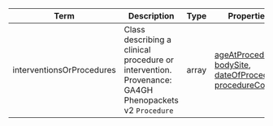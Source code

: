 |Term | Description | Type | Properties | Example | Enum|
| ---| ---| ---| ---| ---| --- |
| interventionsOrProcedures | Class describing a clinical procedure or intervention. Provenance: GA4GH Phenopackets v2 `Procedure` | array | [ageAtProcedure](./ageAtProcedure.md), [bodySite](./bodySite.md), [dateOfProcedure](./dateOfProcedure.md), [procedureCode](./procedureCode.md) | NA | NA|
